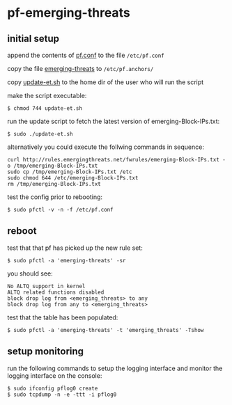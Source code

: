 # pf-emerging-threats

## initial setup


append the contents of [pf.conf](/etc/pf.conf) to the file `/etc/pf.conf`

copy the file [emerging-threats](/etc/pf.anchors/emerging-threats) to `/etc/pf.anchors/`

copy [update-et.sh](update-et.sh) to the home dir of the user who will run the script


make the script executable:

    $ chmod 744 update-et.sh


run the update script to fetch the latest version of emerging-Block-IPs.txt:

    $ sudo ./update-et.sh


alternatively you could execute the follwing commands in sequence:

    curl http://rules.emergingthreats.net/fwrules/emerging-Block-IPs.txt -o /tmp/emerging-Block-IPs.txt
    sudo cp /tmp/emerging-Block-IPs.txt /etc
    sudo chmod 644 /etc/emerging-Block-IPs.txt
    rm /tmp/emerging-Block-IPs.txt

test the config prior to rebooting:

    $ sudo pfctl -v -n -f /etc/pf.conf
    

## reboot


test that that pf has picked up the new rule set:

    $ sudo pfctl -a 'emerging-threats' -sr


you should see:

    No ALTQ support in kernel
    ALTQ related functions disabled
    block drop log from <emerging_threats> to any
    block drop log from any to <emerging_threats>


test that the table has been populated:

    $ sudo pfctl -a 'emerging-threats' -t 'emerging_threats' -Tshow


## setup monitoring


run the following commands to setup the logging interface and monitor the logging interface on the console:

    $ sudo ifconfig pflog0 create
    $ sudo tcpdump -n -e -ttt -i pflog0
